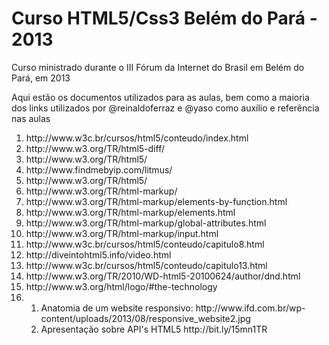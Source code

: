 Curso HTML5/Css3 Belém do Pará - 2013
===============

Curso ministrado durante o III Fórum da Internet do Brasil em Belém do Pará, em 2013

Aqui estão os documentos utilizados para as aulas, bem como a maioria dos links utilizados por @reinaldoferraz e @yaso como auxílio e referência nas aulas

<ol>
<li>http://www.w3c.br/cursos/html5/conteudo/index.html</li>
<li>http://www.w3.org/TR/html5-diff/</li>
<li>http://www.w3.org/TR/html5/</li>
<li>http://www.findmebyip.com/litmus/</li>
<li>http://www.w3.org/TR/html5/</li>
<li>http://www.w3.org/TR/html-markup/</li>
<li>http://www.w3.org/TR/html-markup/elements-by-function.html</li>
<li>http://www.w3.org/TR/html-markup/elements.html</li>
<li>http://www.w3.org/TR/html-markup/global-attributes.html</li>
<li>http://www.w3.org/TR/html-markup/input.html</li>
<li>http://www.w3c.br/cursos/html5/conteudo/capitulo8.html</li>
<li>http://diveintohtml5.info/video.html</li>
<li>http://www.w3c.br/cursos/html5/conteudo/capitulo13.html</li>
<li>http://www.w3.org/TR/2010/WD-html5-20100624/author/dnd.html</li>
<li>http://www.w3.org/html/logo/#the-technology</li>
<li>

<ol><li>Anatomia de um website responsivo: http://www.ifd.com.br/wp-content/uploads/2013/08/responsive_website2.jpg</li>
<li>Apresentação sobre API's HTML5 http://bit.ly/15mn1TR</li></ol>
